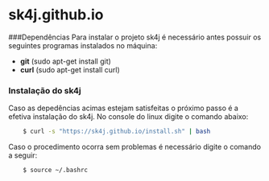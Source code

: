# sk4j.github.io

###Dependências
Para instalar o projeto sk4j é necessário antes possuir os seguintes programas instalados no máquina:

* **git** (sudo apt-get install git)
* **curl** (sudo apt-get install curl)

### Instalação do sk4j
Caso as depedências acimas estejam satisfeitas o próximo passo é a efetiva instalação do sk4j. No console do linux digite o comando abaixo:
```bash
    $ curl -s "https://sk4j.github.io/install.sh" | bash
```
Caso o procedimento ocorra sem problemas é necessário digite o comando a seguir:
```bash
    $ source ~/.bashrc
```
